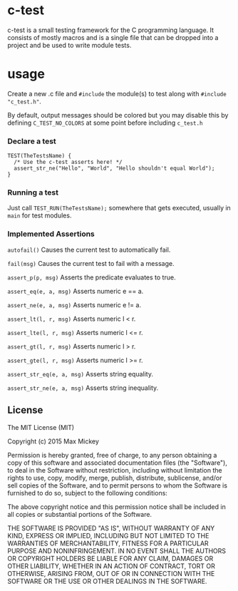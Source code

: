 # c-test

c-test is a small testing framework for the C programming language. It consists of mostly macros and is a single
file that can be dropped into a project and be used to write module tests.

# usage
Create a new .c file and ```#include``` the module(s) to test along with ```#include "c_test.h"```.

By default, output messages should be colored but you may disable this by defining ```C_TEST_NO_COLORS``` at some point before including ```c_test.h```

### Declare a test
```
TEST(TheTestsName) {
  /* Use the c-test asserts here! */
  assert_str_ne("Hello", "World", "Hello shouldn't equal World");
}
```

### Running a test
Just call ```TEST_RUN(TheTestsName);``` somewhere that gets executed, usually in ```main``` for test modules.

### Implemented Assertions
```autofail()``` Causes the current test to automatically fail.

```fail(msg)``` Causes the current test to fail with a message.

```assert_p(p, msg)``` Asserts the predicate evaluates to true.

```assert_eq(e, a, msg)``` Asserts numeric e == a.

```assert_ne(e, a, msg)``` Asserts numeric e != a.

```assert_lt(l, r, msg)``` Asserts numeric l < r.

```assert_lte(l, r, msg)``` Asserts numeric l <= r.

```assert_gt(l, r, msg)``` Asserts numeric l > r.

```assert_gte(l, r, msg)``` Asserts numeric l >= r.

```assert_str_eq(e, a, msg)``` Asserts string equality.

```assert_str_ne(e, a, msg)``` Asserts string inequality.

## License
The MIT License (MIT)

Copyright (c) 2015 Max Mickey

Permission is hereby granted, free of charge, to any person obtaining a copy
of this software and associated documentation files (the "Software"), to deal
in the Software without restriction, including without limitation the rights
to use, copy, modify, merge, publish, distribute, sublicense, and/or sell
copies of the Software, and to permit persons to whom the Software is
furnished to do so, subject to the following conditions:

The above copyright notice and this permission notice shall be included in
all copies or substantial portions of the Software.

THE SOFTWARE IS PROVIDED "AS IS", WITHOUT WARRANTY OF ANY KIND, EXPRESS OR
IMPLIED, INCLUDING BUT NOT LIMITED TO THE WARRANTIES OF MERCHANTABILITY,
FITNESS FOR A PARTICULAR PURPOSE AND NONINFRINGEMENT. IN NO EVENT SHALL THE
AUTHORS OR COPYRIGHT HOLDERS BE LIABLE FOR ANY CLAIM, DAMAGES OR OTHER
LIABILITY, WHETHER IN AN ACTION OF CONTRACT, TORT OR OTHERWISE, ARISING FROM,
OUT OF OR IN CONNECTION WITH THE SOFTWARE OR THE USE OR OTHER DEALINGS IN
THE SOFTWARE.
